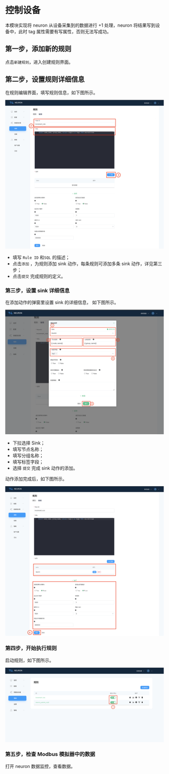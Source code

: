 # 控制设备

本模块实现将 neuron 从设备采集到的数据进行 +1 处理，neuron 将结果写到设备中，此时 tag 属性需要有写属性，否则无法写成功。

## 第一步，添加新的规则

点击`新建规则`，进入创建规则界面。

## 第二步，设置规则详细信息

在规则编辑界面，填写规则信息，如下图所示。

![data-stream-rules-add-action-1](./assets/data-stream-rules-add-action-1.png)

* 填写 `Rule ID` 和`SQL` 的描述；
* 点击`添加` ，为规则添加 sink 动作，每条规则可添加多条 sink 动作，详见第三步；
* 点击`提交` 完成规则的定义。

### 第三步，设置 sink 详细信息

在添加动作的弹窗里设置 sink 的详细信息， 如下图所示。

![data-stream-rules-action-1](./assets/data-stream-rules-action-1.png)

* 下拉选择 Sink；
* 填写节点名称；
* 填写分组名称；
* 填写标签字段；
* 选择 `提交` 完成 sink 动作的添加。

动作添加完成后，如下图所示。

![data-stream-rules-1](./assets/data-stream-rules-1.png)

### 第四步，开始执行规则

启动规则，如下图所示。

![data-stream-rules-list-1](./assets/data-stream-rules-list-1.png)

### 第五步，检查 Modbus 模拟器中的数据

打开 neuron 数据监控，查看数据。
